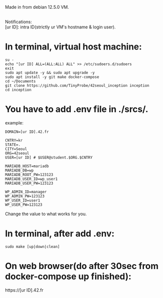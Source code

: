 Made in from debian 12.5.0 VM.<br><br>

Notifications:<br>
[ur ID]: intra ID(strictly ur VM's hostname & login user).<br>

# In terminal, virtual host machine:<br>
```shell
su -
echo "[ur ID] ALL=(ALL:ALL) ALL" >> /etc/sudoers.d/sudoers
exit
sudo apt update -y && sudo apt upgrade -y
sudo apt install -y git make docker-compose
cd ~/Documents
git clone https://github.com/TinyProbe/42seoul_inception inception
cd inception
```

# You have to add .env file in ./srcs/.<br>
example:
```shell
DOMAIN=[ur ID].42.fr

CNTRY=kr
STATE=.
CITY=Seoul
ORG=42seoul
USER=[ur ID] # $USER@student.$ORG.$CNTRY

MARIADB_HOST=mariadb
MARIADB_DB=wp
MARIADB_ROOT_PW=123123
MARIADB_USER_ID=wp_user1
MARIADB_USER_PW=123123

WP_ADMIN_ID=manager
WP_ADMIN_PW=123123
WP_USER_ID=user1
WP_USER_PW=123123
```
Change the value to what works for you.<br>

# In terminal, after add .env:<br>
```shell
sudo make [up|down|clean]
```

# On web browser(do after 30sec from docker-compose up finished):<br>
https://[ur ID].42.fr<br>
